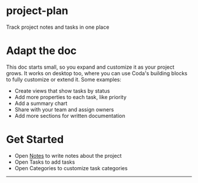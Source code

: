 # project-plan
Track project notes and tasks in one place

# Adapt the doc

This doc starts small, so you expand and customize it as your project grows.
It works on desktop too, where you can use Coda's building blocks to fully customize or extend it.  Some examples:
* Create views that show tasks by status
* Add more properties to each task, like priority
* Add a summary chart
* Share with your team and assign owners
* Add more sections for written documentation

# Get Started
* Open [Notes](https://coda.io/d/_d5xvrFKvH-R/Notes_sunmd) to write notes about the project
* Open Tasks to add tasks
* Open Categories to customize task categories
---

